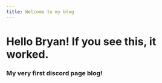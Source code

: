 ```yaml
---
title: Welcome to my blog
---
```


# Hello Bryan! If you see this, it worked.

### My very first discord page blog!
